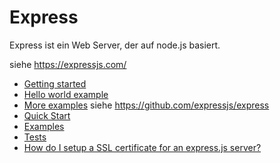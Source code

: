# Express
Express ist ein Web Server, der auf node.js basiert.

siehe https://expressjs.com/
* [Getting started](https://expressjs.com/en/starter/installing.html)
* [Hello world example](https://expressjs.com/en/starter/hello-world.html)
* [More examples](https://expressjs.com/en/starter/examples.html)
siehe https://github.com/expressjs/express
* [Quick Start](https://github.com/expressjs/express#quick-start)
* [Examples](https://github.com/expressjs/express#examples)
* [Tests](https://github.com/expressjs/express#tests)
* [How do I setup a SSL certificate for an express.js server?](https://stackoverflow.com/questions/11804202/how-do-i-setup-a-ssl-certificate-for-an-express-js-server)